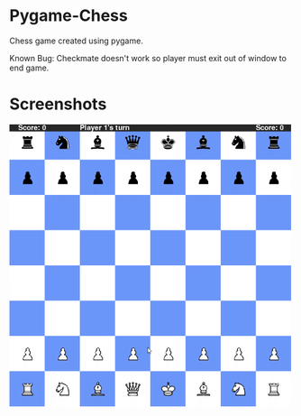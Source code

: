# Pygame-Chess
Chess game created using pygame.

Known Bug: Checkmate doesn't work so player must exit out of window to end game.

# Screenshots
<img src="images/chess.gif" width="500px"/>
